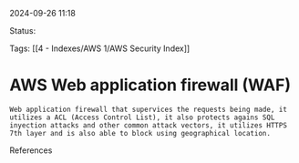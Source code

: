 2024-09-26 11:18

Status:

Tags:
[[4 - Indexes/AWS 1/AWS Security Index]]

# AWS Web application firewall (WAF)

	Web application firewall that supervices the requests being made, it utilizes a ACL (Access Control List), it also protects agains SQL inyection attacks and other common attack vectors, it utilizes HTTPS 7th layer and is also able to block using geographical location.


References 